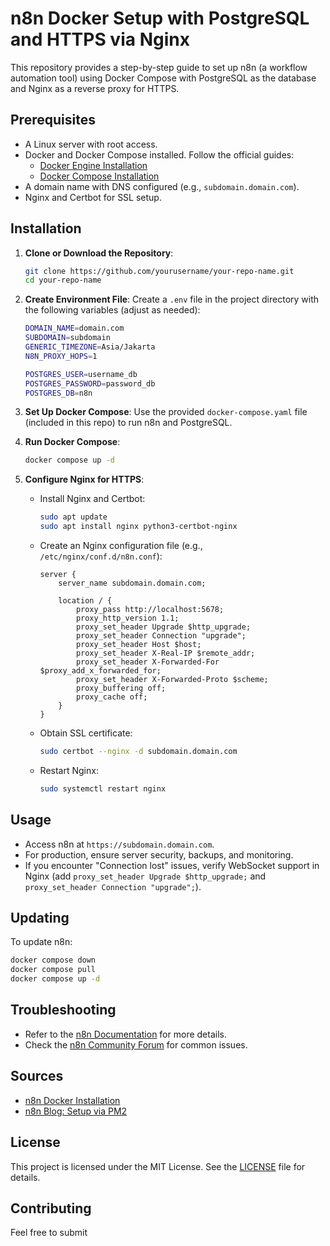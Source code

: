 # n8n Docker Setup with PostgreSQL and HTTPS via Nginx

This repository provides a step-by-step guide to set up n8n (a workflow automation tool) using Docker Compose with PostgreSQL as the database and Nginx as a reverse proxy for HTTPS.

## Prerequisites

- A Linux server with root access.
- Docker and Docker Compose installed. Follow the official guides:
  - [Docker Engine Installation](https://docs.docker.com/engine/install/)
  - [Docker Compose Installation](https://docs.docker.com/compose/install/linux/)
- A domain name with DNS configured (e.g., `subdomain.domain.com`).
- Nginx and Certbot for SSL setup.

## Installation

1. **Clone or Download the Repository**:
   ```bash
   git clone https://github.com/yourusername/your-repo-name.git
   cd your-repo-name
   ```

2. **Create Environment File**:
   Create a `.env` file in the project directory with the following variables (adjust as needed):
   ```bash
   DOMAIN_NAME=domain.com
   SUBDOMAIN=subdomain
   GENERIC_TIMEZONE=Asia/Jakarta
   N8N_PROXY_HOPS=1

   POSTGRES_USER=username_db
   POSTGRES_PASSWORD=password_db
   POSTGRES_DB=n8n
   ```

3. **Set Up Docker Compose**:
   Use the provided `docker-compose.yaml` file (included in this repo) to run n8n and PostgreSQL.

4. **Run Docker Compose**:
   ```bash
   docker compose up -d
   ```

5. **Configure Nginx for HTTPS**:
   - Install Nginx and Certbot:
     ```bash
     sudo apt update
     sudo apt install nginx python3-certbot-nginx
     ```
   - Create an Nginx configuration file (e.g., `/etc/nginx/conf.d/n8n.conf`):
     ```nginx
     server {
         server_name subdomain.domain.com;

         location / {
             proxy_pass http://localhost:5678;
             proxy_http_version 1.1;
             proxy_set_header Upgrade $http_upgrade;
             proxy_set_header Connection "upgrade";
             proxy_set_header Host $host;
             proxy_set_header X-Real-IP $remote_addr;
             proxy_set_header X-Forwarded-For $proxy_add_x_forwarded_for;
             proxy_set_header X-Forwarded-Proto $scheme;
             proxy_buffering off;
             proxy_cache off;
         }
     }
     ```
   - Obtain SSL certificate:
     ```bash
     sudo certbot --nginx -d subdomain.domain.com
     ```
   - Restart Nginx:
     ```bash
     sudo systemctl restart nginx
     ```

## Usage

- Access n8n at `https://subdomain.domain.com`.
- For production, ensure server security, backups, and monitoring.
- If you encounter "Connection lost" issues, verify WebSocket support in Nginx (add `proxy_set_header Upgrade $http_upgrade;` and `proxy_set_header Connection "upgrade";`).

## Updating

To update n8n:
```bash
docker compose down
docker compose pull
docker compose up -d
```

## Troubleshooting

- Refer to the [n8n Documentation](https://docs.n8n.io/) for more details.
- Check the [n8n Community Forum](https://community.n8n.io/) for common issues.

## Sources

- [n8n Docker Installation](https://docs.n8n.io/hosting/installation/docker/#using-with-postgresql)
- [n8n Blog: Setup via PM2](https://blog.n8n.io/how-to-set-up-n8n-via-pm2/#configure-nginx-and-ssl-certificate)

## License

This project is licensed under the MIT License. See the [LICENSE](LICENSE) file for details.

## Contributing

Feel free to submit
